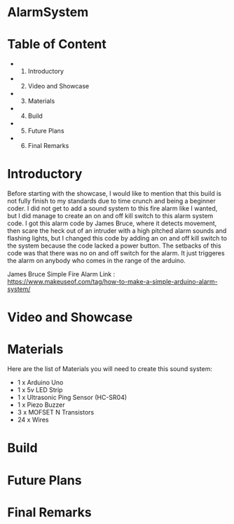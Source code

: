 # AlarmSystem
# Table of Content
* 1. Introductory 
* 2. Video and Showcase
* 3. Materials
* 4. Build
* 5. Future Plans
* 6. Final Remarks
# Introductory
  Before starting with the showcase, I would like to mention that this build is not fully finish to my standards due to time crunch and being a beginner coder. I did not get to add a sound system to this fire alarm like I wanted, but I did manage to create an on and off kill switch to this alarm system code. I got this alarm code by James Bruce, where it detects movement, then scare the heck out of an intruder with a high pitched alarm sounds and flashing lights, but I changed this code by adding an on and off kill switch to the system because the code lacked a power button. The setbacks of this code was that there was no on and off switch for the alarm. It just triggeres the alarm on anybody who comes in the range of the arduino. 
  
James Bruce Simple Fire Alarm Link : https://www.makeuseof.com/tag/how-to-make-a-simple-arduino-alarm-system/
# Video and Showcase
# Materials 
Here are the list of Materials you will need to create this sound system:
- 1 x Arduino Uno
- 1 x 5v LED Strip
- 1 x Ultrasonic Ping Sensor (HC-SR04) 
- 1 x Piezo Buzzer
- 3 x MOFSET N Transistors
- 24 x Wires
# Build
# Future Plans
# Final Remarks
